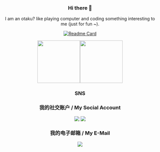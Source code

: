 <div align="center">
  
### Hi there 👋

I am an otaku? like playing computer and coding something interesting to me (just for fun ~).

<!--
**ShiinaRay/ShiinaRay** is a ✨ _special_ ✨ repository because its `README.md` (this file) appears on your GitHub profile.

Here are some ideas to get you started:

- 🔭 I’m currently working on ...
- 🌱 I’m currently learning ...
- 👯 I’m looking to collaborate on ...
- 🤔 I’m looking for help with ...
- 💬 Ask me about ...
- 📫 How to reach me: ...
- 😄 Pronouns: ...
- ⚡ Fun fact: ...
-->


[![Readme Card](https://github-readme-stats-one-bice.vercel.app/api?username=ShiinaRay&show_icons=true&role=OWNER,ORGANIZATION_MEMBER,COLLABORATOR)](#)

<img align="" height="137px" src="https://github-readme-stats.vercel.app/api?username=ShiinaRay&hide_title=true&hide_border=true&show_icons=true&include_all_commits=true&line_height=21&bg_color=0,EC6C6C,FFD479,FFFC79,73FA79&theme=graywhite&locale=cn" /><img align="" height="137px" src="https://github-readme-stats.vercel.app/api/top-langs/?username=ShiinaRay&hide_title=true&hide_border=true&layout=compact&bg_color=0,73FA79,73FDFF,D783FF&theme=graywhite&locale=cn" />

### SNS
### 我的社交账户 / My Social Account

[![](https://img.shields.io/badge/ShiinaRay-blue?style=flat-square&logo=telegram&logoColor=blue)](https://t.me/ShiinaRay)
[![](https://img.shields.io/badge/bilibili-169fe6?style=flat-square&logo=bilibili&logoColor=white)](https://space.bilibili.com/53761401)

### 我的电子邮箱 / My E-Mail

[![](https://img.shields.io/badge/ShiinaRay-@qq.com-skyblue?style=flat-square)](mailto:ShiinaRay@qq.com)
  
<!-- </div> -->
